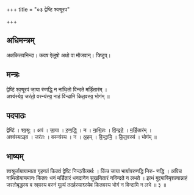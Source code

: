 +++
title = "०३ द्वेष्टि श्वश्रूरप"

+++
## अधिमन्त्रम्
अक्षकितवनिन्दा। कवष ऐलूषो अक्षो वा मौजवान्। त्रिष्टुप्।

## मन्त्रः
द्वेष्टि॑ श्व॒श्रूरप॑ जा॒या रु॑णद्धि॒ न ना॑थि॒तो वि॑न्दते मर्डि॒तार॑म् ।  
अश्व॑स्येव॒ जर॑तो॒ वस्न्य॑स्य॒ नाहं वि॑न्दामि कित॒वस्य॒ भोग॑म् ॥

## पदपाठः
द्वेष्टि॑ । श्व॒श्रूः । अप॑ । जा॒या । रु॒ण॒द्धि॒ । न । ना॒थि॒तः । वि॒न्द॒ते॒ । म॒र्डि॒तार॑म् ।  
अश्व॑स्यऽइव । जर॑तः । वस्न्य॑स्य । न । अ॒हम् । वि॒न्दा॒मि॒ । कि॒त॒वस्य॑ । भोग॑म् ॥

## भाष्यम्
श्वश्रूर्जायायामाता गृहगतं कितवं द्वेष्टि निन्दतीत्यर्थः । किंच जाया भार्यापरुणद्धि निरु- णद्धि । अपिच नाथितोयाचमानः कितवः धनं मर्डितारं धनदानेन सुखयितारं नविन्दते न लभते । इत्थं बुद्द्याविमृशत्वान्नाहं जरतोबृद्धस्य व स्र्यस्य वस्नं मूल्यं तदर्हस्याश्व्स्येव कितवस्य भोगं न विन्दामि न लभे ॥ ३ ॥